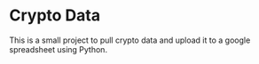 # Crypto Data

This is a small project to pull crypto data and upload it to a google spreadsheet using Python.



